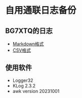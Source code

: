 # 自用通联日志备份

## BG7XTQ的日志

- [Markdown格式](BG7XTQ.md)
- [CSV格式](BG7XTQ.CSV)

## 使用软件

- Logger32
- KLog 2.3.2
- awk version 20231001
